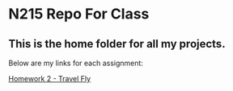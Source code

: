 # N215 Repo For Class

## This is the home folder for all my projects.

Below are my links for each assignment:

[Homework 2 - Travel Fly](https://satejchm.github.io/215repos/travelfly-hero/)
